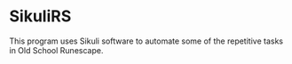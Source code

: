 # SikuliRS

This program uses Sikuli software to automate some of the repetitive tasks in Old School Runescape.
